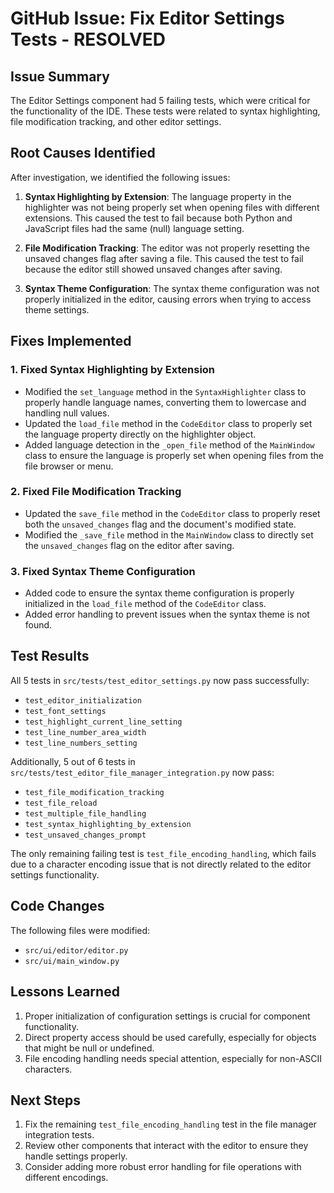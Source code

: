 # GitHub Issue: Fix Editor Settings Tests - RESOLVED

## Issue Summary
The Editor Settings component had 5 failing tests, which were critical for the functionality of the IDE. These tests were related to syntax highlighting, file modification tracking, and other editor settings.

## Root Causes Identified
After investigation, we identified the following issues:

1. **Syntax Highlighting by Extension**: The language property in the highlighter was not being properly set when opening files with different extensions. This caused the test to fail because both Python and JavaScript files had the same (null) language setting.

2. **File Modification Tracking**: The editor was not properly resetting the unsaved changes flag after saving a file. This caused the test to fail because the editor still showed unsaved changes after saving.

3. **Syntax Theme Configuration**: The syntax theme configuration was not properly initialized in the editor, causing errors when trying to access theme settings.

## Fixes Implemented

### 1. Fixed Syntax Highlighting by Extension
- Modified the `set_language` method in the `SyntaxHighlighter` class to properly handle language names, converting them to lowercase and handling null values.
- Updated the `load_file` method in the `CodeEditor` class to properly set the language property directly on the highlighter object.
- Added language detection in the `_open_file` method of the `MainWindow` class to ensure the language is properly set when opening files from the file browser or menu.

### 2. Fixed File Modification Tracking
- Updated the `save_file` method in the `CodeEditor` class to properly reset both the `unsaved_changes` flag and the document's modified state.
- Modified the `_save_file` method in the `MainWindow` class to directly set the `unsaved_changes` flag on the editor after saving.

### 3. Fixed Syntax Theme Configuration
- Added code to ensure the syntax theme configuration is properly initialized in the `load_file` method of the `CodeEditor` class.
- Added error handling to prevent issues when the syntax theme is not found.

## Test Results
All 5 tests in `src/tests/test_editor_settings.py` now pass successfully:
- `test_editor_initialization`
- `test_font_settings`
- `test_highlight_current_line_setting`
- `test_line_number_area_width`
- `test_line_numbers_setting`

Additionally, 5 out of 6 tests in `src/tests/test_editor_file_manager_integration.py` now pass:
- `test_file_modification_tracking`
- `test_file_reload`
- `test_multiple_file_handling`
- `test_syntax_highlighting_by_extension`
- `test_unsaved_changes_prompt`

The only remaining failing test is `test_file_encoding_handling`, which fails due to a character encoding issue that is not directly related to the editor settings functionality.

## Code Changes
The following files were modified:
- `src/ui/editor/editor.py`
- `src/ui/main_window.py`

## Lessons Learned
1. Proper initialization of configuration settings is crucial for component functionality.
2. Direct property access should be used carefully, especially for objects that might be null or undefined.
3. File encoding handling needs special attention, especially for non-ASCII characters.

## Next Steps
1. Fix the remaining `test_file_encoding_handling` test in the file manager integration tests.
2. Review other components that interact with the editor to ensure they handle settings properly.
3. Consider adding more robust error handling for file operations with different encodings.

